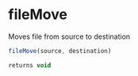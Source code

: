 # fileMove

Moves file from source to destination

```javascript
fileMove(source, destination)
```

```javascript
returns void
```
